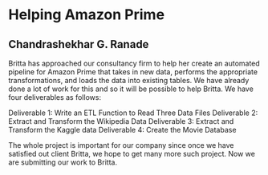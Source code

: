 # Helping Amazon Prime

## Chandrashekhar G. Ranade
Britta has approached our consultancy firm to help her create an automated pipeline for Amazon Prime
that takes in new data, performs the appropriate transformations, and loads the data into existing tables.
We have already done a lot of work for this and so it will be possible to help Britta. We have four deliverables as follows:

Deliverable 1: Write an ETL Function to Read Three Data Files
Deliverable 2: Extract and Transform the Wikipedia Data
Deliverable 3: Extract and Transform the Kaggle data
Deliverable 4: Create the Movie Database

 The whole project is important for our company since once we have satisfied out client Britta, we hope to get many more such project. Now we are submitting our work to Britta.
